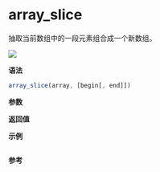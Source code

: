 # array_slice

抽取当前数组中的一段元素组合成一个新数组。

![](https://img.shields.io/badge/-Array-blue)

**语法**

```js
array_slice(array, [begin[, end]])
```

**参数**

**返回值**

**示例**

```js

```

**参考**
